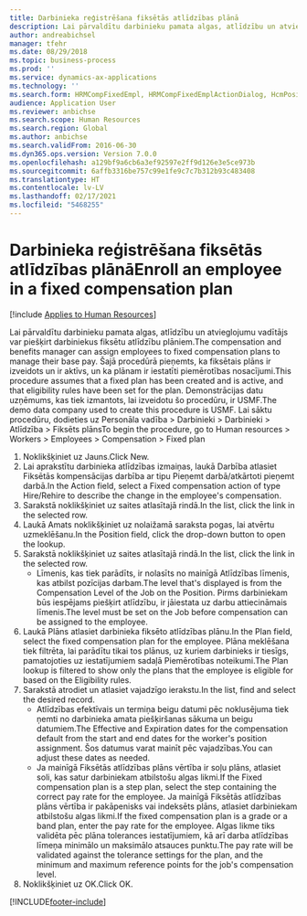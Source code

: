 ```yaml
---
title: Darbinieka reģistrēšana fiksētās atlīdzības plānā
description: Lai pārvaldītu darbinieku pamata algas, atlīdzību un atvieglojumu vadītājs var piešķirt darbiniekus fiksētu atlīdzību plāniem.
author: andreabichsel
manager: tfehr
ms.date: 08/29/2018
ms.topic: business-process
ms.prod: ''
ms.service: dynamics-ax-applications
ms.technology: ''
ms.search.form: HRMCompFixedEmpl, HRMCompFixedEmplActionDialog, HcmPositionLookup, HRMCompRefPointLookup, HcmCompensationWorkspace
audience: Application User
ms.reviewer: anbichse
ms.search.scope: Human Resources
ms.search.region: Global
ms.author: anbichse
ms.search.validFrom: 2016-06-30
ms.dyn365.ops.version: Version 7.0.0
ms.openlocfilehash: a129bf9a6cb6a3ef92597e2ff9d126e3e5ce973b
ms.sourcegitcommit: 6affb3316be757c99e1fe9c7c7b312b93c483408
ms.translationtype: HT
ms.contentlocale: lv-LV
ms.lasthandoff: 02/17/2021
ms.locfileid: "5468255"
---
```

# <a name="enroll-an-employee-in-a-fixed-compensation-plan"></a><span data-ttu-id="c344b-103">Darbinieka reģistrēšana fiksētās atlīdzības plānā</span><span class="sxs-lookup"><span data-stu-id="c344b-103">Enroll an employee in a fixed compensation plan</span></span>

[!include [Applies to Human Resources](../includes/applies-to-hr.md)]

<span data-ttu-id="c344b-104">Lai pārvaldītu darbinieku pamata algas, atlīdzību un atvieglojumu vadītājs var piešķirt darbiniekus fiksētu atlīdzību plāniem.</span><span class="sxs-lookup"><span data-stu-id="c344b-104">The compensation and benefits manager can assign employees to fixed compensation plans to manage their base pay.</span></span> <span data-ttu-id="c344b-105">Šajā procedūrā pieņemts, ka fiksētais plāns ir izveidots un ir aktīvs, un ka plānam ir iestatīti piemērotības nosacījumi.</span><span class="sxs-lookup"><span data-stu-id="c344b-105">This procedure assumes that a fixed plan has been created and is active, and that eligibility rules have been set for the plan.</span></span> <span data-ttu-id="c344b-106">Demonstrācijas datu uzņēmums, kas tiek izmantots, lai izveidotu šo procedūru, ir USMF.</span><span class="sxs-lookup"><span data-stu-id="c344b-106">The demo data company used to create this procedure is USMF.</span></span> <span data-ttu-id="c344b-107">Lai sāktu procedūru, dodieties uz Personāla vadība > Darbinieki > Darbinieki > Atlīdzība > Fiksēts plāns</span><span class="sxs-lookup"><span data-stu-id="c344b-107">To begin the procedure, go to Human resources > Workers > Employees > Compensation > Fixed plan</span></span>

1. <span data-ttu-id="c344b-108">Noklikšķiniet uz Jauns.</span><span class="sxs-lookup"><span data-stu-id="c344b-108">Click New.</span></span>
2. <span data-ttu-id="c344b-109">Lai aprakstītu darbinieka atlīdzības izmaiņas, laukā Darbība atlasiet Fiksētās kompensācijas darbība ar tipu Pieņemt darbā/atkārtoti pieņemt darbā.</span><span class="sxs-lookup"><span data-stu-id="c344b-109">In the Action field, select a Fixed compensation action of type Hire/Rehire to describe the change in the employee's compensation.</span></span>
3. <span data-ttu-id="c344b-110">Sarakstā noklikšķiniet uz saites atlasītajā rindā.</span><span class="sxs-lookup"><span data-stu-id="c344b-110">In the list, click the link in the selected row.</span></span>
4. <span data-ttu-id="c344b-111">Laukā Amats noklikšķiniet uz nolaižamā saraksta pogas, lai atvērtu uzmeklēšanu.</span><span class="sxs-lookup"><span data-stu-id="c344b-111">In the Position field, click the drop-down button to open the lookup.</span></span>
5. <span data-ttu-id="c344b-112">Sarakstā noklikšķiniet uz saites atlasītajā rindā.</span><span class="sxs-lookup"><span data-stu-id="c344b-112">In the list, click the link in the selected row.</span></span>
    * <span data-ttu-id="c344b-113">Līmenis, kas tiek parādīts, ir nolasīts no mainīgā Atlīdzības līmenis, kas atbilst pozīcijas darbam.</span><span class="sxs-lookup"><span data-stu-id="c344b-113">The level that's displayed is from the Compensation Level of the Job on the Position.</span></span> <span data-ttu-id="c344b-114">Pirms darbiniekam būs iespējams piešķirt atlīdzību, ir jāiestata uz darbu attiecināmais līmenis.</span><span class="sxs-lookup"><span data-stu-id="c344b-114">The level must be set on the Job before compensation can be assigned to the employee.</span></span>  
6. <span data-ttu-id="c344b-115">Laukā Plāns atlasiet darbinieka fiksēto atlīdzības plānu.</span><span class="sxs-lookup"><span data-stu-id="c344b-115">In the Plan field, select the fixed compensation plan for the employee.</span></span> <span data-ttu-id="c344b-116">Plāna meklēšana tiek filtrēta, lai parādītu tikai tos plānus, uz kuriem darbinieks ir tiesīgs, pamatojoties uz iestatījumiem sadaļā Piemērotības noteikumi.</span><span class="sxs-lookup"><span data-stu-id="c344b-116">The Plan lookup is filtered to show only the plans that the employee is eligible for based on the Eligibility rules.</span></span>
7. <span data-ttu-id="c344b-117">Sarakstā atrodiet un atlasiet vajadzīgo ierakstu.</span><span class="sxs-lookup"><span data-stu-id="c344b-117">In the list, find and select the desired record.</span></span>
    * <span data-ttu-id="c344b-118">Atlīdzības efektīvais un termiņa beigu datumi pēc noklusējuma tiek ņemti no darbinieka amata piešķiršanas sākuma un beigu datumiem.</span><span class="sxs-lookup"><span data-stu-id="c344b-118">The Effective and Expiration dates for the compensation default from the start and end dates for the worker's position assignment.</span></span> <span data-ttu-id="c344b-119">Šos datumus varat mainīt pēc vajadzības.</span><span class="sxs-lookup"><span data-stu-id="c344b-119">You can adjust these dates as needed.</span></span>  
    * <span data-ttu-id="c344b-120">Ja mainīgā Fiksētās atlīdzības plāns vērtība ir soļu plāns, atlasiet soli, kas satur darbiniekam atbilstošu algas likmi.</span><span class="sxs-lookup"><span data-stu-id="c344b-120">If the Fixed compensation plan is a step plan, select the step containing the correct pay rate for the employee.</span></span> <span data-ttu-id="c344b-121">Ja mainīgā Fiksētās atlīdzības plāns vērtība ir pakāpenisks vai indeksēts plāns, atlasiet darbiniekam atbilstošu algas likmi.</span><span class="sxs-lookup"><span data-stu-id="c344b-121">If the fixed compensation plan is a grade or a band plan, enter the pay rate for the employee.</span></span> <span data-ttu-id="c344b-122">Algas likme tiks validēta pēc plāna tolerances iestatījumiem, kā arī darba atlīdzības līmeņa minimālo un maksimālo atsauces punktu.</span><span class="sxs-lookup"><span data-stu-id="c344b-122">The pay rate will be validated against the tolerance settings for the plan, and the minimum and maximum reference points for the job's compensation level.</span></span>  
8. <span data-ttu-id="c344b-123">Noklikšķiniet uz OK.</span><span class="sxs-lookup"><span data-stu-id="c344b-123">Click OK.</span></span>



[!INCLUDE[footer-include](../includes/footer-banner.md)]